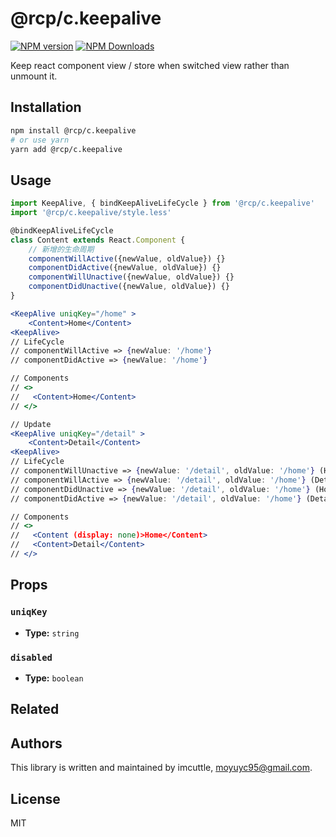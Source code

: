 # @rcp/c.keepalive

[![NPM version](https://img.shields.io/npm/v/@rcp/c.keepalive.svg?style=flat-square)](https://www.npmjs.com/package/@rcp/c.keepalive)
[![NPM Downloads](https://img.shields.io/npm/dm/@rcp/c.keepalive.svg?style=flat-square&maxAge=43200)](https://www.npmjs.com/package/@rcp/c.keepalive)

Keep react component view / store when switched view rather than unmount it.

## Installation

```bash
npm install @rcp/c.keepalive
# or use yarn
yarn add @rcp/c.keepalive
```

## Usage

```jsx
import KeepAlive, { bindKeepAliveLifeCycle } from '@rcp/c.keepalive'
import '@rcp/c.keepalive/style.less'

@bindKeepAliveLifeCycle
class Content extends React.Component {
    // 新增的生命周期
    componentWillActive({newValue, oldValue}) {}
    componentDidActive({newValue, oldValue}) {}
    componentWillUnactive({newValue, oldValue}) {}
    componentDidUnactive({newValue, oldValue}) {}
}

<KeepAlive uniqKey="/home" >
    <Content>Home</Content>
<KeepAlive>
// LifeCycle
// componentWillActive => {newValue: '/home'}
// componentDidActive => {newValue: '/home'}

// Components
// <>
//   <Content>Home</Content>
// </>

// Update
<KeepAlive uniqKey="/detail" >
    <Content>Detail</Content>
<KeepAlive>
// LifeCycle
// componentWillUnactive => {newValue: '/detail', oldValue: '/home'} (Home)
// componentWillActive => {newValue: '/detail', oldValue: '/home'} (Detail)
// componentDidUnactive => {newValue: '/detail', oldValue: '/home'} (Home)
// componentDidActive => {newValue: '/detail', oldValue: '/home'} (Detail)

// Components
// <>
//   <Content (display: none)>Home</Content>
//   <Content>Detail</Content>
// </>
```

## Props

### `uniqKey`

- **Type:** `string`

### `disabled`

- **Type:** `boolean`

## Related

## Authors

This library is written and maintained by imcuttle, <a href="mailto:moyuyc95@gmail.com">moyuyc95@gmail.com</a>.

## License

MIT

